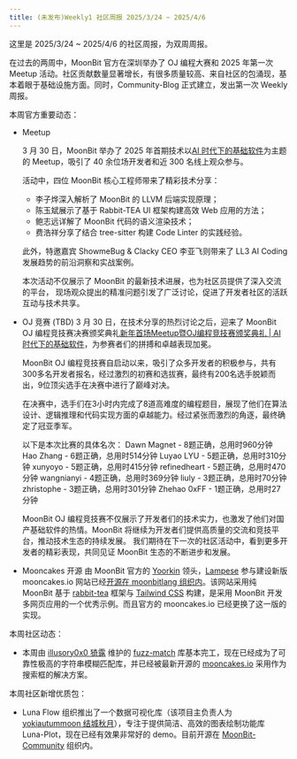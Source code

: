 ```yaml
---
title: (未发布)Weekly1 社区周报 2025/3/24 ~ 2025/4/6
---
```


这里是 2025/3/24 ~ 2025/4/6 的社区周报，为双周周报。

在过去的两周中，MoonBit 官方在深圳举办了 OJ 编程大赛和 2025 年第一次 Meetup 活动。社区贡献数量显著增长，有很多质量较高、来自社区的包涌现，基本着眼于基础设施方面。同时，Community-Blog 正式建立，发出第一次 Weekly 周报。

本周官方重要动态：

- Meetup

    3 月 30 日，MoonBit 举办了 2025 年首期技术以[AI 时代下的基础软件](https://mp.weixin.qq.com/s/vDvsqxNAUzkijsPg26RIHA)为主题的 Meetup，吸引了 40 余位场开发者和近 300 名线上观众参与。
    
    活动中，四位 MoonBit 核心工程师带来了精彩技术分享：
    - 李子烨深入解析了 MoonBit 的 LLVM 后端实现原理；
    - 陈玉斌展示了基于 Rabbit-TEA UI 框架构建高效 Web 应用的方法；
    - 鲍志远详解了 MoonBit 代码的语义渲染技术；
    - 费浩祥分享了结合 tree-sitter 构建 Code Linter 的实践经验。

    此外，特邀嘉宾 ShowmeBug & Clacky CEO 李亚飞则带来了 LL3 AI Coding 发展趋势的前沿洞察和实战案例。

    本次活动不仅展示了 MoonBit 的最新技术进展，也为社区员提供了深入交流的平台，
    现场观众提出的精准问题引发了广泛讨论，促进了开发者社区的活跃互动与技术共享。

- OJ 竞赛 (TBD)
    3 月 30 日，在技术分享的热烈讨论之后，迎来了 MoonBit OJ 编程竞技赛决赛颁奖典礼[新年首场Meetup暨OJ编程竞技赛颁奖典礼 | AI时代下的基础软件](https://mp.weixin.qq.com/s/vDvsqxNAUzkijsPg26RIHA)，为参赛者们的拼搏和卓越表现加冕。
  
    MoonBit OJ 编程竞技赛自启动以来，吸引了众多开发者的积极参与，共有300多名开发者报名，经过激烈的初赛和选拔赛，最终有200名选手脱颖而出，9位顶尖选手在决赛中进行了巅峰对决。
    
    在决赛中，选手们在3小时内完成了8道高难度的编程题目，展现了他们在算法设计、逻辑推理和代码实现方面的卓越能力。经过紧张而激烈的角逐，最终确定了冠亚季军。

    以下是本次比赛的具体名次：
    Dawn Magnet - 8题正确，总用时960分钟
    Hao Zhang - 6题正确，总用时514分钟
    Luyao LYU - 5题正确，总用时310分钟
    xunyoyo - 5题正确，总用时415分钟
    refinedheart - 5题正确，总用时470分钟
    wangnianyi - 4题正确，总用时369分钟
    liuly - 3题正确，总用时70分钟
    zhristophe - 3题正确，总用时301分钟
    Zhehao 0xFF - 1题正确，总用时27分钟

    MoonBit OJ 编程竞技赛不仅展示了开发者们的技术实力，也激发了他们对国产基础软件的热情。MoonBit 将继续为开发者们提供高质量的交流和竞技平台，推动技术生态的持续发展。
    我们期待在下一次的社区活动中，看到更多开发者的精彩表现，共同见证 MoonBit 生态的不断进步和发展。
    
- Mooncakes 开源
  由 MoonBit 官方的 [Yoorkin](https://github.com/Yoorkin) 领头，[Lampese](https://github.com/Lampese) 参与建设新版 mooncakes.io 网站已经[开源在 moonbitlang 组织内](https://github.com/moonbitlang/mooncakes.io)。该网站采用纯 MoonBit 基于 [rabbit-tea](https://github.com/Yoorkin/rabbit-tea) 框架与 [Tailwind CSS](https://tailwindcss.com) 构建，是采用 MoonBit 开发多网页应用的一个优秀示例。而且官方的 mooncakes.io 已经更换了这一版的实现。

本周社区动态：

- 本周由 [illusory0x0 猗露](https://github.com/illusory0x0) 维护的 [fuzz-match](https://github.com/moonbit-community/fuzzy_match) 库基本完工，现在已经成为了可靠性极高的字符串模糊匹配库，并已经被最新开源的 [mooncakes.io](https://github.com/moonbitlang/mooncakes.io) 采用作为搜索框的解决方案。

本周社区新增优质包：

- Luna Flow 组织推出了一个数据可视化库（该项目主负责人为 [yokiautummoon 结城秋月](https://github.com/yokiautummoon)），专注于提供简洁、高效的图表绘制功能库 Luna-Plot，现在已经有效果非常好的 demo。目前开源在 [MoonBit-Community](https://github.com/moonbit-community/luna-plot) 组织内。
